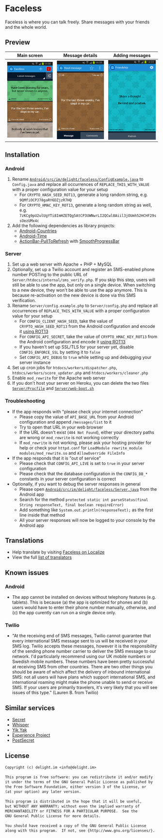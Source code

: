 # Faceless

Faceless is where you can talk freely. Share messages with your friends and the whole world.

## Preview

Main screen | Message details | Adding messages
:-------------------------:|:-------------------------:|:-------------------------:
<img src="Graphics/Screenshots/Version 2.9.0/01 Main.png?raw=true" alt="01 Main" width="200" /> | <img src="Graphics/Screenshots/Version 2.9.0/02 Details.png?raw=true" alt="02 Details" width="200" /> | <img src="Graphics/Screenshots/Version 2.9.0/03 Add.png?raw=true" alt="03 Add" width="200" />

## Installation

### Android

 1. Rename [`Android/src/im/delight/faceless/ConfigExample.java`](Android/src/im/delight/faceless/ConfigExample.java) to `Config.java` and replace all occurrences of `REPLACE_THIS_WITH_VALUE` with a proper configuration value for your setup
    * For `CRYPTO_HASH_SEED_ROT13`, generate a long random string, e.g. `9QMfiOCPJ78gaRY6DZjzR7HQ`
    * For `CRYPTO_HMAC_KEY_ROT13`, generate a long random string as well, e.g. `7zKCg9pU2ulUgYTi8ImHZETQg5AtCP3UWNwrLI2QCwl8Aiil3jOUmh52HCHF29ssOezUMx4c`
 2. Add the following dependencies as library projects:
    * [Android-Countries](https://github.com/delight-im/Android-Countries)
    * [Android-Time](https://github.com/delight-im/Android-Time)
    * [ActionBar-PullToRefresh](https://github.com/chrisbanes/ActionBar-PullToRefresh) with [SmoothProgressBar](https://github.com/castorflex/SmoothProgressBar)

### Server

 1. Set up a web server with Apache + PHP + MySQL
 2. Optionally, set up a Twilio account and register an SMS-enabled phone number POSTing to the public URL of `Server/htdocs/internal/sms_verify.php`. If you skip this step, users will still be able to use the app, but only on a single device. When switching to a new device, they won't be able to use the app anymore. This is because re-activation on the new device is done via this SMS verification.
 3. Rename `Server/config.example.php` to `Server/config.php` and replace all occurrences of `REPLACE_THIS_WITH_VALUE` with a proper configuration value for your setup
    * For `CONFIG_CLIENT_HASH_SEED`, take the value of `CRYPTO_HASH_SEED_ROT13` from the Android configuration and encode it [using ROT13](http://www.rot13.com/)
    * For `CONFIG_API_SECRET`, take the value of `CRYPTO_HMAC_KEY_ROT13` from the Android configuration and encode it [using ROT13](http://www.rot13.com/)
    * If you haven't set up SSL/TLS for your server yet, disable `CONFIG_ENFORCE_SSL` by setting it to `false`
    * Set `CONFIG_API_DEBUG` to `true` while setting up and debugging your server instance
 4. Set up cron jobs for `htdocs/workers/dispatcher.php`, `htdocs/workers/score_updater.php` and `htdocs/workers/cleaner.php`
 5. Enable `mod_rewrite` for the Apache web server
 6. If you don't host your server on Heroku, you can delete the two files [`Server/Procfile`](Server/Procfile) and [`Server/web-boot.sh`](Server/web-boot.sh)

### Troubleshooting

 * If the app responds with "please check your internet connection"
   * Please copy the value of `API_BASE_URL` from your Android configuration and append `/messages/list` to it
   * Try to open that URL in your web browser
   * If the URL doesn't exist (`404 Not Found`), either your directory paths are wrong or `mod_rewrite` is not working correctly
   * If `mod_rewrite` is not working, please ask your hosting provider for help or check your `httpd.conf` for `LoadModule rewrite_module modules/mod_rewrite.so` and `AllowOverride FileInfo`
 * If the app responds that it is "out of service"
   * Please check that `CONFIG_API_LIVE` is set to `true` in your server configuration
   * Please check that the database configuration in the `CONFIG_DB_*` constants in your server configuration is correct
 * Optionally, if you want to debug the server responses in general
   * Please open [`Android/src/im/delight/faceless/Server.java`](Android/src/im/delight/faceless/Server.java) from the Android app
   * Search for the method `protected static int parseStatus(final String responseText, final boolean requireError)`
   * Add something like `System.out.println(responseText);` as the first line inside that method
   * All your server responses will now be logged to your console by the Android app

## Translations

 * Help translate by visiting [Faceless on Localize](https://www.localize.im/v/36)
 * View the full [list of translators](TRANSLATORS.md)

## Known issues

### Android

 * The app cannot be installed on devices without telephony features (e.g. tablets). This is because (a) the app is optimized for phones and (b) users would have to enter their phone number manually, otherwise, and (c) the app curently can run on a single device only.

### Twilio

 * "At the receiving end of SMS messages, Twilio cannot guarantee that every international SMS message sent to us will be received in your SMS log. Twilio accepts these messages, however it is the responsibility of the sending phone number carrier to deliver the SMS message to our network. I'd particularly recommend using our UK mobile numbers or Swedish mobile numbers. These numbers have been pretty successful at receiving SMS from other countries. There are two other things you should be aware of which affect the delivery of inbound international SMS: not all users will have plans which support international SMS, and international roaming might make the phone unable to send or receive SMS. If your users are primarily travelers, it's very likely that you will see issues of this type." (Lauren B. from Twilio)

## Similar services

 * [Secret](http://www.secret.ly/)
 * [Whisper](http://whisper.sh/)
 * [Yik Yak](http://yikyakapp.com/)
 * [Experience Project](http://www.experienceproject.com/)
 * [PostSecret](http://postsecret.com/)

## License

```
Copyright (c) delight.im <info@delight.im>

This program is free software: you can redistribute it and/or modify
it under the terms of the GNU General Public License as published by
the Free Software Foundation, either version 3 of the License, or
(at your option) any later version.

This program is distributed in the hope that it will be useful,
but WITHOUT ANY WARRANTY; without even the implied warranty of
MERCHANTABILITY or FITNESS FOR A PARTICULAR PURPOSE.  See the
GNU General Public License for more details.

You should have received a copy of the GNU General Public License
along with this program.  If not, see {http://www.gnu.org/licenses/}.
```
